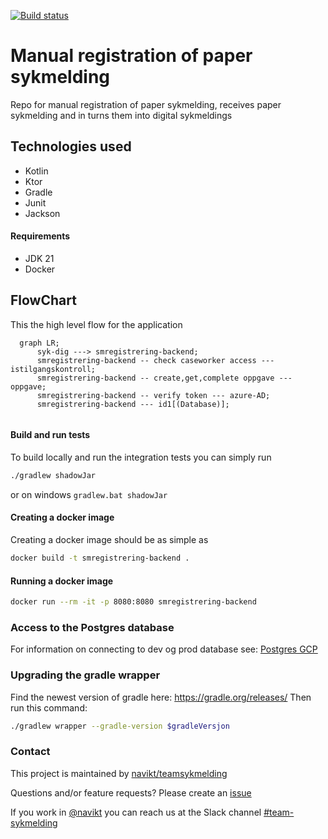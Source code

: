 [![Build status](https://github.com/navikt/smregistrering-backend/workflows/Deploy%20to%20dev%20and%20prod/badge.svg)](https://github.com/navikt/smregistrering-backend/workflows/Deploy%20to%20dev%20and%20prod/badge.svg)

# Manual registration of paper sykmelding
Repo for manual registration of paper sykmelding, receives paper sykmelding and in turns them into digital sykmeldings

## Technologies used
* Kotlin
* Ktor
* Gradle
* Junit
* Jackson

#### Requirements
* JDK 21
* Docker

## FlowChart
This the high level flow for the application
```mermaid
  graph LR;
      syk-dig ---> smregistrering-backend;
      smregistrering-backend -- check caseworker access --- istilgangskontroll;
      smregistrering-backend -- create,get,complete oppgave --- oppgave;
      smregistrering-backend -- verify token --- azure-AD;
      smregistrering-backend --- id1[(Database)];
 
```

#### Build and run tests
To build locally and run the integration tests you can simply run
``` bash
./gradlew shadowJar
```
or on windows 
`gradlew.bat shadowJar`

#### Creating a docker image
Creating a docker image should be as simple as
``` bash
docker build -t smregistrering-backend .
```

#### Running a docker image
``` bash
docker run --rm -it -p 8080:8080 smregistrering-backend
```

### Access to the Postgres database

For information on connecting to dev og prod database see: [Postgres GCP](https://doc.nais.io/cli/commands/postgres/)

### Upgrading the gradle wrapper
Find the newest version of gradle here: https://gradle.org/releases/ Then run this command:

``` bash
./gradlew wrapper --gradle-version $gradleVersjon
```

### Contact

This project is maintained by [navikt/teamsykmelding](CODEOWNERS)

Questions and/or feature requests? Please create an [issue](https://github.com/navikt/smregistrering-backend/issues)

If you work in [@navikt](https://github.com/navikt) you can reach us at the Slack
channel [#team-sykmelding](https://nav-it.slack.com/archives/CMA3XV997)
